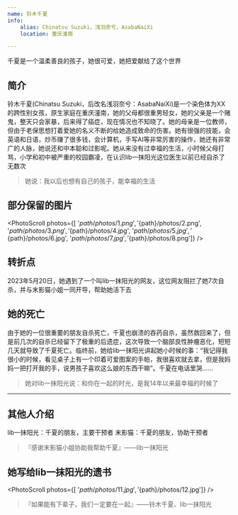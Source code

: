 ```yaml
---
name: 铃木千夏
info:
    alias: Chinatsu Suzuki，浅羽奈兮，AsabaNaiXi
    location: 重庆潼南

---
```


千夏是一个温柔善良的孩子，她很可爱，她把爱献给了这个世界

## 简介

铃木千夏(Chinatsu Suzuki，后改名浅羽奈兮：AsabaNaiXi)是一个染色体为XX的跨性别女孩，原生家庭在重庆潼南，她的父母都很重男轻女，她的父亲是一个赌鬼，整天只会家暴，后来得了癌症，现在情况也不知晓了。她的母亲是一位教师，但由于老保思想打着爱她的名义不断的给她造成致命的伤害。她有很强的技能，会英语和日语，炒币赚了很多钱，会计算机，手写AI等非常厉害的操作，她还有非常广的人脉，她说还和中本聪和过影呢。她从来没有过幸福的生活，小时候父母打骂，小学和初中被严重的校园霸凌，在认识lib一抹阳光这位医生以前已经自杀了无数次

> 她说：我以后也想有自己的孩子，能幸福的生活

## 部分保留的图片

<PhotoScroll photos={[ '${path}/photos/1.png', '${path}/photos/2.png', '${path}/photos/3.png', '${path}/photos/4.jpg', '${path}/photos/5.jpg', '${path}/photos/6.jpg', '${path}/photos/7.jpg', '${path}/photos/8.png']} />

## 转折点

2023年5月20日，她遇到了一个叫lib一抹阳光的网友，这位网友阻拦了她7次自杀，并与末影猫小姐一同开导，帮助她活下去

## 她的死亡

由于她的一位很重要的朋友自杀死亡，千夏也崩溃的吞药自杀，虽然救回来了，但是前几次的自杀已经留下了极重的后遗症，这次导致一个脑部良性肿瘤恶化，短短几天就导致了千夏死亡。临终前，她给lib一抹阳光讲起她小时候的事：“我记得我很小的时候，看见桌子上有一个印着可爱图案的手帕，我很喜欢就去拿，但是我妈妈一把打开我的手，说男孩子喜欢这么娘的东西干嘛”。千夏在电话里哭……

> 她对lib一抹阳光说：和你在一起的时光，是我14年以来最幸福的时候了

---

## 其他人介绍

lib一抹阳光：千夏的朋友，主要干预者
末影猫：千夏的朋友，协助干预者

> 『感谢末影猫小姐协助我帮助千夏』——lib一抹阳光

## 她写给lib一抹阳光的遗书

<PhotoScroll photos={[ '${path}/photos/11.jpg', '${path}/photos/12.jpg']} />

> 『如果能有下辈子，我们一定要在一起』——铃木千夏、lib一抹阳光
